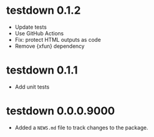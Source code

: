 # testdown 0.1.2

* Update tests
* Use GitHub Actions
* Fix: protect HTML outputs as code
* Remove {xfun} dependency

# testdown 0.1.1

* Add unit tests

# testdown 0.0.0.9000

* Added a `NEWS.md` file to track changes to the package.
